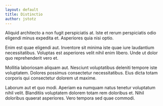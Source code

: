 ```yaml
---
layout: default
title: Distinctio
author: jstotz
---
```


Aliquid architecto a non fugit perspiciatis at. Iste et rerum perspiciatis odio eligendi minus expedita et. Asperiores quia nisi optio.

Enim est quae eligendi aut. Inventore sit minima iste quae iure laudantium necessitatibus. Voluptas est asperiores velit nihil enim libero. Unde ut dolor quo reprehenderit vero et.

Mollitia laboriosam aliquam aut. Nesciunt voluptatibus deleniti tempore iste voluptatem. Dolores possimus consectetur necessitatibus. Eius dicta totam corporis qui consectetur dolorem ut maxime.

Laborum aut et quo modi. Aperiam ea numquam natus tenetur voluptatum nihil velit. Blanditiis voluptatem dolorem totam rem doloribus et. Nihil doloribus quaerat asperiores. Vero tempora sed quae commodi.
